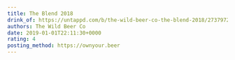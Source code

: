 ```yaml
---
title: The Blend 2018
drink_of: https://untappd.com/b/the-wild-beer-co-the-blend-2018/2737972
authors: The Wild Beer Co
date: 2019-01-01T22:11:30+0000
rating: 4
posting_method: https://ownyour.beer
---
```

